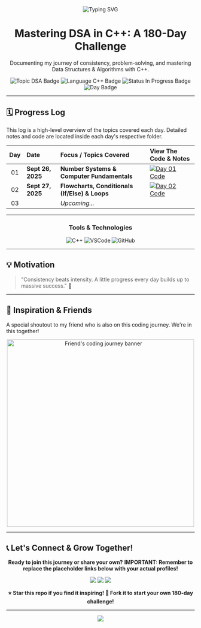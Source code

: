 <div align="center">
  <img src="https://readme-typing-svg.herokuapp.com?size=30&duration=4000&color=00C2FF&center=true&vCenter=true&width=800&lines=🚀+Sinanaag's+180+Days+of+DSA+in+C++;📚+Building+Logic+One+Day+at+a+Time;🔥+Consistency+%3D+Growth" alt="Typing SVG" />
  <h1>Mastering DSA in C++: A 180-Day Challenge</h1>
  <p>Documenting my journey of consistency, problem-solving, and mastering Data Structures & Algorithms with C++.</p>
  <p>
    <img src="https://img.shields.io/badge/Topic-Data%20Structures%20%26%20Algorithms-blue?style=for-the-badge" alt="Topic DSA Badge"/>
    <img src="https://img.shields.io/badge/Language-C%2B%2B-blue?style=for-the-badge&logo=c%2B%2B&logoColor=white" alt="Language C++ Badge"/>
    <img src="https://img.shields.io/badge/Status-In%20Progress-green?style=for-the-badge" alt="Status In Progress Badge"/>
    <img src="https://img.shields.io/badge/Day-2%2F180-brightgreen?style=for-the-badge" alt="Day Badge"/>
  </p>
</div>

---

## 🗓️ Progress Log

This log is a high-level overview of the topics covered each day. Detailed notes and code are located inside each day's respective folder.

| Day | Date                 | Focus / Topics Covered                                         | View The Code & Notes                                    |
|:---:|:---------------------|:---------------------------------------------------------------|:---------------------------------------------------------|
| 01  | **Sept 26, 2025** | **Number Systems & Computer Fundamentals** | [![Day 01 Code][shield]](./Day_1/)                       |
| 02  | **Sept 27, 2025** | **Flowcharts, Conditionals (If/Else) & Loops** | [![Day 02 Code][shield]](./Day_2/)                       |
| 03  |                      | *Upcoming...* |                                                          |


---

<div align="center">
  <h3>Tools & Technologies</h3>
  <p>
    <img src="https://img.shields.io/badge/C%2B%2B-00599C?style=for-the-badge&logo=c%2B%2B&logoColor=white" alt="C++"/>
    <img src="https://img.shields.io/badge/Visual_Studio_Code-007ACC?style=for-the-badge&logo=visual-studio-code&logoColor=white" alt="VSCode"/>
    <img src="https://img.shields.io/badge/GitHub-181717?style=for-the-badge&logo=github&logoColor=white" alt="GitHub"/>
  </p>
</div>

---
## 💡 Motivation  

> "Consistency beats intensity. A little progress every day builds up to massive success." 🚀  

---

## 🤝 Inspiration & Friends

A special shoutout to my friend who is also on this coding journey. We're in this together!

<div align="center">
  <img src="https://share.google/images/A77f6D6U6853DTgtc" alt="Friend's coding journey banner" width="500"/>
</div>

---

## 📞 Let's Connect & Grow Together!

<div align="center">

**Ready to join this journey or share your own?**
**IMPORTANT: Remember to replace the placeholder links below with your actual profiles!**
<p>
  <a href="https://www.linkedin.com/in/YOUR-LINKEDIN-USERNAME/"><img src="https://img.shields.io/badge/LinkedIn-0A66C2?style=for-the-badge&logo=linkedin&logoColor=white"/></a>
  <a href="mailto:your.email@example.com"><img src="https://img.shields.io/badge/Email-EA4335?style=for-the-badge&logo=gmail&logoColor=white"/></a>
  <a href="https://github.com/YOUR-GITHUB-USERNAME"><img src="https://img.shields.io/badge/GitHub-181717?style=for-the-badge&logo=github&logoColor=white"/></a>
</p>

**⭐ Star this repo if you find it inspiring!** **🍴 Fork it to start your own 180-day challenge!**

</div>

---

<div align="center">
<img src="https://capsule-render.vercel.app/api?type=waving&color=gradient&customColorList=6,11,20&height=120&section=footer&animation=twinkling"/>
</div>

[shield]: https://img.shields.io/badge/Code%20&%20Notes-►-9cf?style=for-the-badge&logo=github
